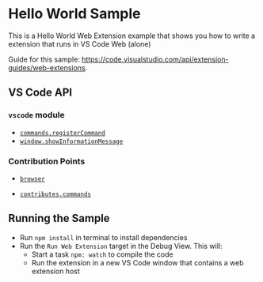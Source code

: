# Hello World Sample

This is a Hello World Web Extension example that shows you how to write a
extension that runs in VS Code Web (alone)

Guide for this sample:
https://code.visualstudio.com/api/extension-guides/web-extensions.

## VS Code API

### `vscode` module

-   [`commands.registerCommand`](https://code.visualstudio.com/api/references/vscode-api#commands.registerCommand)
-   [`window.showInformationMessage`](https://code.visualstudio.com/api/references/vscode-api#window.showInformationMessage)

### Contribution Points

-   [`browser`](https://code.visualstudio.com/api/references/extension-manifest)

-   [`contributes.commands`](https://code.visualstudio.com/api/references/contribution-points#contributes.commands)

## Running the Sample

-   Run `npm install` in terminal to install dependencies
-   Run the `Run Web Extension` target in the Debug View. This will:
    -   Start a task `npm: watch` to compile the code
    -   Run the extension in a new VS Code window that contains a web extension
        host
